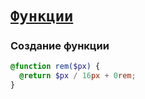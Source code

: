 # [`Функции`](../index.md)

### Создание функции

```scss
@function rem($px) {
  @return $px / 16px + 0rem;
}
```
